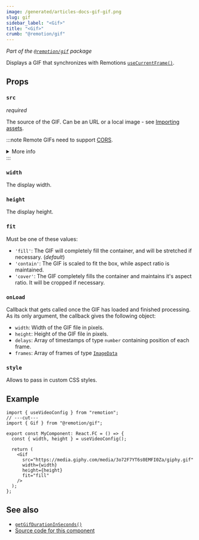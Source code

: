 ```yaml
---
image: /generated/articles-docs-gif-gif.png
slug: gif
sidebar_label: "<Gif>"
title: "<Gif>"
crumb: "@remotion/gif"
---
```


_Part of the [`@remotion/gif`](/docs/gif) package_

Displays a GIF that synchronizes with Remotions [`useCurrentFrame()`](/docs/use-current-frame).

## Props

### `src`

_required_

The source of the GIF. Can be an URL or a local image - see [Importing assets](/docs/assets).

:::note
Remote GIFs need to support [CORS](https://developer.mozilla.org/en-US/docs/Web/HTTP/CORS).

<details>
<summary>More info</summary>
<ul>
<li>
Remotion's origin is usually <code>http://localhost:3000</code>, but it may be different if rendering on Lambda or the port is busy.
</li>
<li>
You can <a href="/docs/chromium-flags#--disable-web-security">disable CORS</a> during renders.
</li>
</ul>
</details>
:::

### `width`

The display width.

### `height`

The display height.

### `fit`

Must be one of these values:

- `'fill'`: The GIF will completely fill the container, and will be stretched if necessary. (_default_)
- `'contain'`: The GIF is scaled to fit the box, while aspect ratio is maintained.
- `'cover'`: The GIF completely fills the container and maintains it's aspect ratio. It will be cropped if necessary.

### `onLoad`

Callback that gets called once the GIF has loaded and finished processing. As its only argument, the callback gives the following object:

- `width`: Width of the GIF file in pixels.
- `height`: Height of the GIF file in pixels.
- `delays`: Array of timestamps of type `number` containing position of each frame.
- `frames`: Array of frames of type [`ImageData`](https://developer.mozilla.org/en-US/docs/Web/API/ImageData)

### `style`

Allows to pass in custom CSS styles.

## Example

```tsx twoslash
import { useVideoConfig } from "remotion";
// ---cut---
import { Gif } from "@remotion/gif";

export const MyComponent: React.FC = () => {
  const { width, height } = useVideoConfig();

  return (
    <Gif
      src="https://media.giphy.com/media/3o72F7YT6s0EMFI0Za/giphy.gif"
      width={width}
      height={height}
      fit="fill"
    />
  );
};
```

## See also

- [`getGifDurationInSeconds()`](/docs/gif/get-gif-duration-in-seconds)
- [Source code for this component](https://github.com/remotion-dev/remotion/blob/main/packages/gif/src/Gif.tsx)
